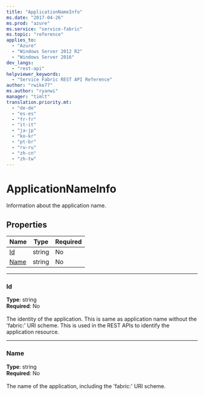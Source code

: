 ```yaml
---
title: "ApplicationNameInfo"
ms.date: "2017-04-26"
ms.prod: "azure"
ms.service: "service-fabric"
ms.topic: "reference"
applies_to: 
  - "Azure"
  - "Windows Server 2012 R2"
  - "Windows Server 2016"
dev_langs: 
  - "rest-api"
helpviewer_keywords: 
  - "Service Fabric REST API Reference"
author: "rwike77"
ms.author: "ryanwi"
manager: "timlt"
translation.priority.mt: 
  - "de-de"
  - "es-es"
  - "fr-fr"
  - "it-it"
  - "ja-jp"
  - "ko-kr"
  - "pt-br"
  - "ru-ru"
  - "zh-cn"
  - "zh-tw"
---
```

# ApplicationNameInfo

Information about the application name.

## Properties
| Name | Type | Required |
| --- | --- | --- |
| [Id](#id) | string | No |
| [Name](#name) | string | No |

____
### Id
__Type__: string <br/>
__Required__: No<br/>
<br/>
The identity of the application. This is same as application name without the 'fabric:' URI scheme. This is used in the REST APIs to identify the application resource.

____
### Name
__Type__: string <br/>
__Required__: No<br/>
<br/>
The name of the application, including the 'fabric:' URI scheme.
